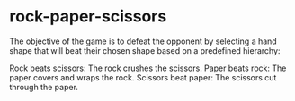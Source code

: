 # rock-paper-scissors
The objective of the game is to defeat the opponent by selecting a hand shape that will beat their chosen shape based on a predefined hierarchy:

Rock beats scissors: The rock crushes the scissors.
Paper beats rock: The paper covers and wraps the rock.
Scissors beat paper: The scissors cut through the paper.
